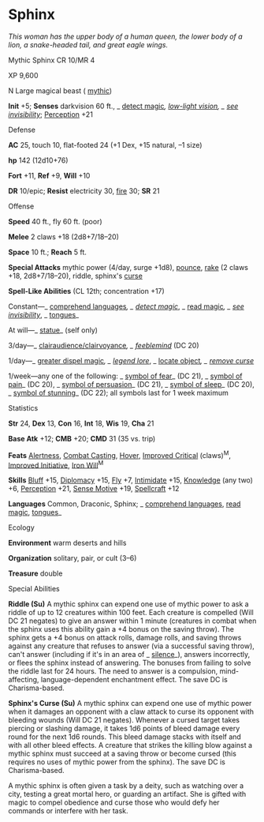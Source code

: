 # Sphinx

_This woman has the upper body of a human queen, the lower body of a lion, a snake-headed tail, and great eagle wings._

Mythic Sphinx CR 10/MR 4

XP 9,600

N Large magical beast ( [mythic](/pathfinderRPG/prd/mythicAdventures/mythicMonsters.html#_mythic-subtype))

**Init** +5; **Senses** darkvision 60 ft., _ [detect magic](/pathfinderRPG/prd/spells/detectMagic.html#_detect-magic)_, [low-light vision](/pathfinderRPG/prd/monsters/universalMonsterRules.html#_low-light-vision), _ [see invisibility](/pathfinderRPG/prd/spells/seeInvisibility.html#_see-invisibility)_; [Perception](/pathfinderRPG/prd/skills/perception.html#_perception) +21

Defense

**AC** 25, touch 10, flat-footed 24 (+1 Dex, +15 natural, –1 size)

**hp** 142 (12d10+76)

**Fort** +11, **Ref** +9, **Will** +10

**DR** 10/epic; **Resist** electricity 30, [fire](/pathfinderRPG/prd/monsters/creatureTypes.html#_fire-subtype) 30; **SR** 21

Offense

**Speed** 40 ft., fly 60 ft. (poor)

**Melee** 2 claws +18 (2d8+7/18–20)

**Space** 10 ft.; **Reach** 5 ft.

**Special Attacks** mythic power (4/day, surge +1d8), [pounce](/pathfinderRPG/prd/monsters/universalMonsterRules.html#_pounce), [rake](/pathfinderRPG/prd/monsters/universalMonsterRules.html#_rake) (2 claws +18, 2d8+7/18–20), riddle, sphinx's [curse](/pathfinderRPG/prd/monsters/universalMonsterRules.html#_curse)

**Spell-Like Abilities** (CL 12th; concentration +17)

Constant—_ [comprehend languages](/pathfinderRPG/prd/spells/comprehendLanguages.html#_comprehend-languages)_, _ [detect magic](/pathfinderRPG/prd/spells/detectMagic.html#_detect-magic)_, _ [read magic](/pathfinderRPG/prd/spells/readMagic.html#_read-magic)_, _ [see invisibility](/pathfinderRPG/prd/spells/seeInvisibility.html#_see-invisibility)_, _ [tongues](/pathfinderRPG/prd/spells/tongues.html#_tongues)_

At will—_ [statue](/pathfinderRPG/prd/spells/statue.html#_statue)_ (self only)

3/day—_ [clairaudience/clairvoyance](/pathfinderRPG/prd/spells/clairaudienceClairvoyance.html#_clairaudience-clairvoyance)_, _ [feeblemind](/pathfinderRPG/prd/spells/feeblemind.html#_feeblemind)_ (DC 20)

1/day—_ [greater dispel magic](/pathfinderRPG/prd/spells/dispelMagic.html#_dispel-magic-greater)_, _ [legend lore](/pathfinderRPG/prd/spells/legendLore.html#_legend-lore)_, _ [locate object](/pathfinderRPG/prd/spells/locateObject.html#_locate-object)_, _ [remove curse](/pathfinderRPG/prd/spells/removeCurse.html#_remove-curse)_

1/week—any one of the following: _ [symbol of fear](/pathfinderRPG/prd/spells/symbolOfFear.html#_symbol-of-fear)_ (DC 21), _ [symbol of pain](/pathfinderRPG/prd/spells/symbolOfPain.html#_symbol-of-pain)_ (DC 20), _ [symbol of persuasion](/pathfinderRPG/prd/spells/symbolOfPersuasion.html#_symbol-of-persuasion)_ (DC 21), _ [symbol of sleep](/pathfinderRPG/prd/spells/symbolOfSleep.html#_symbol-of-sleep)_ (DC 20), _ [symbol of stunning](/pathfinderRPG/prd/spells/symbolOfStunning.html#_symbol-of-stunning)_ (DC 22); all symbols last for 1 week maximum

Statistics

**Str** 24, **Dex** 13, **Con** 16, **Int** 18, **Wis** 19, **Cha** 21

**Base Atk** +12; **CMB** +20; **CMD** 31 (35 vs. trip)

**Feats** [Alertness](/pathfinderRPG/prd/feats.html#_alertness), [Combat Casting](/pathfinderRPG/prd/feats.html#_combat-casting), [Hover](/pathfinderRPG/prd/monsters/monsterFeats.html#_hover), [Improved Critical](/pathfinderRPG/prd/mythicAdventures/mythicFeats.html#_improved-critical-mythic) (claws)<sup>M</sup>, [Improved Initiative](/pathfinderRPG/prd/feats.html#_improved-initiative), [Iron Will](/pathfinderRPG/prd/mythicAdventures/mythicFeats.html#_iron-will-mythic)<sup>M</sup>

**Skills** [Bluff](/pathfinderRPG/prd/skills/bluff.html#_bluff) +15, [Diplomacy](/pathfinderRPG/prd/skills/diplomacy.html#_diplomacy) +15, [Fly](/pathfinderRPG/prd/skills/fly.html#_fly) +7, [Intimidate](/pathfinderRPG/prd/skills/intimidate.html#_intimidate) +15, [Knowledge](/pathfinderRPG/prd/skills/knowledge.html#_knowledge) (any two) +6, [Perception](/pathfinderRPG/prd/skills/perception.html#_perception) +21, [Sense Motive](/pathfinderRPG/prd/skills/senseMotive.html#_sense-motive) +19, [Spellcraft](/pathfinderRPG/prd/skills/spellcraft.html#_spellcraft) +12

**Languages** Common, Draconic, Sphinx; _ [comprehend languages](/pathfinderRPG/prd/spells/comprehendLanguages.html#_comprehend-languages), [read magic](/pathfinderRPG/prd/spells/readMagic.html#_read-magic), [tongues](/pathfinderRPG/prd/spells/tongues.html#_tongues)_

Ecology

**Environment** warm deserts and hills

**Organization** solitary, pair, or cult (3–6)

**Treasure** double

Special Abilities

**Riddle (Su)** A mythic sphinx can expend one use of mythic power to ask a riddle of up to 12 creatures within 100 feet. Each creature is compelled (Will DC 21 negates) to give an answer within 1 minute (creatures in combat when the sphinx uses this ability gain a +4 bonus on the saving throw). The sphinx gets a +4 bonus on attack rolls, damage rolls, and saving throws against any creature that refuses to answer (via a successful saving throw), can't answer (including if it's in an area of _ [silence](/pathfinderRPG/prd/spells/silence.html#_silence)_), answers incorrectly, or flees the sphinx instead of answering. The bonuses from failing to solve the riddle last for 24 hours. The need to answer is a compulsion, mind-affecting, language-dependent enchantment effect. The save DC is Charisma-based.

**Sphinx's Curse (Su)** A mythic sphinx can expend one use of mythic power when it damages an opponent with a claw attack to curse its opponent with bleeding wounds (Will DC 21 negates). Whenever a cursed target takes piercing or slashing damage, it takes 1d6 points of bleed damage every round for the next 1d6 rounds. This bleed damage stacks with itself and with all other bleed effects. A creature that strikes the killing blow against a mythic sphinx must succeed at a saving throw or become cursed (this requires no uses of mythic power from the sphinx). The save DC is Charisma-based.

A mythic sphinx is often given a task by a deity, such as watching over a city, testing a great mortal hero, or guarding an artifact. She is gifted with magic to compel obedience and curse those who would defy her commands or interfere with her task.

